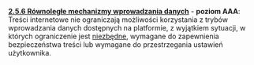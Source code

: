 [**2.5.6 Równoległe mechanizmy wprowadzania danych**](https://wcag.lepszyweb.pl/#concurrent-input-mechanisms) - **poziom AAA**: Treści internetowe nie ograniczają możliwości korzystania z trybów wprowadzania danych dostępnych na platformie, z wyjątkiem sytuacji, w których ograniczenie jest <a href="#" data-toggle="tooltip" data-original-title="{{site.data.glossary.istotny}}">niezbędne</a>, wymagane do zapewnienia bezpieczeństwa treści lub wymagane do przestrzegania ustawień użytkownika.
